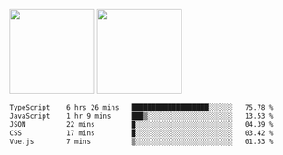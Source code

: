 <img src="https://github-readme-stats.vercel.app/api?username=Dream4ever&count_private=true&show_icons=true&theme=tokyonight" height="150" /> <img src="https://github-readme-stats.vercel.app/api/top-langs/?username=Dream4ever&count_private=true&show_icons=true&theme=tokyonight&langs_count=5&layout=compact" height="150" />

<!--START_SECTION:waka-->

```txt
TypeScript    6 hrs 26 mins   ███████████████████░░░░░░   75.78 %
JavaScript    1 hr 9 mins     ███▒░░░░░░░░░░░░░░░░░░░░░   13.53 %
JSON          22 mins         █░░░░░░░░░░░░░░░░░░░░░░░░   04.39 %
CSS           17 mins         █░░░░░░░░░░░░░░░░░░░░░░░░   03.42 %
Vue.js        7 mins          ▒░░░░░░░░░░░░░░░░░░░░░░░░   01.53 %
```

<!--END_SECTION:waka-->
